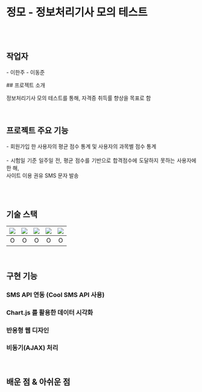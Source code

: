 # 정모 - 정보처리기사 모의 테스트

<p align="center">
  <br>
  
  <br>
</p>

## 작업자
<p align="justify">
 - 이한주
 - 이동준
<p>
## 프로젝트 소개
<p align="justify">
정보처리기사 모의 테스트를 통해, 자격증 취득률 향상을 목표로 함
</p>

<br>

## 프로젝트 주요 기능

<p align="justify">
 - 회원가입 한 사용자의 평균 점수 통계 및 사용자의 과목별 점수 통계<br><br>
 - 시험일 기준 일주일 전, 평균 점수를 기반으로 합격점수에 도달하지 못하는 사용자에 한 해,<br>
   사이트 이용 권유 SMS 문자 발송<br><br>
</p>

<br>

## 기술 스택

| <img src="https://img.shields.io/badge/Java-007396?style=flat&logo=Java&logoColor=white"/>| <img src="https://img.shields.io/badge/JavaScript-F7DF1E?style=flat&logo=JavaScript&logoColor=white"/>| <img src="https://img.shields.io/badge/MySQL-4479A1?style=flat&logo=MySQL&logoColor=white"/> |  <img src="https://img.shields.io/badge/Springboot-6DB33F?style=flat&logo=Springboot&logoColor=white"/>   | <img src="https://img.shields.io/badge/Eclipse IDE-2C2255?style=flat&logo=Eclipse IDE&logoColor=white"/>  |
| :--------: | :--------: | :--------: | :------: | :-----: |
|   O   |   O |   O   | O | O |

<br>

## 구현 기능

### SMS API 연동 (Cool SMS API 사용)

### Chart.js 를 활용한 데이터 시각화

### 반응형 웹 디자인

### 비동기(AJAX) 처리  

<br>

## 배운 점 & 아쉬운 점

<p align="justify">

</p>

<br>
